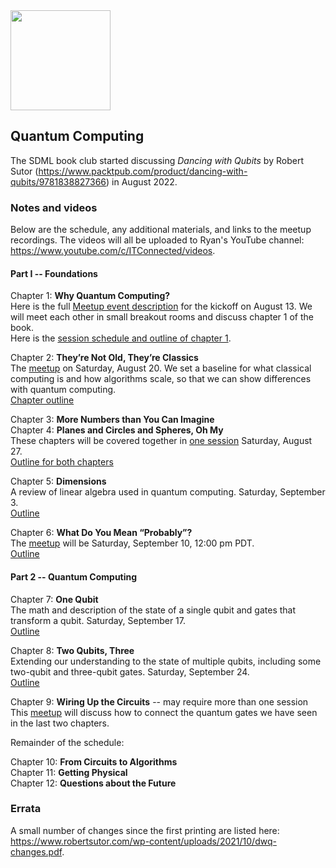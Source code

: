 <img src="https://github.com/SanDiegoMachineLearning/bookclub/blob/master/images/dancing_with_qubits.png?raw=true" width="160">

## Quantum Computing

The SDML book club started discussing *Dancing with Qubits* by Robert Sutor (https://www.packtpub.com/product/dancing-with-qubits/9781838827366) in August 2022. 

### Notes and videos
Below are the schedule, any additional materials, and links to the meetup recordings.  The videos will all be uploaded to Ryan's YouTube channel:  https://www.youtube.com/c/ITConnected/videos.

#### Part I -- Foundations

Chapter 1:  **Why Quantum Computing?** \
Here is the full [Meetup event description](https://www.meetup.com/san-diego-machine-learning/events/287313636/) for the kickoff on August 13. 
We will meet each other in small breakout rooms and discuss chapter 1 of the book. \
Here is the [session schedule and outline of chapter 1](https://docs.google.com/document/d/1ckVprsqS7mXo9Q_4nBs6EBCIbNW30BUMu-r0Ix1c34s/edit?usp=sharing).

Chapter 2:  **They’re Not Old, They’re Classics** \
The [meetup](https://www.meetup.com/san-diego-machine-learning/events/287822260/) on Saturday, August 20.
We set a baseline for what classical computing is and how algorithms scale, so that we can show differences with quantum computing. \
[Chapter outline](https://docs.google.com/document/d/1ZT-70btTopR3ZZksr-M1-SCTnhXwy0lpNQK-ZCeVzew/edit?usp=sharing)

Chapter 3:  **More Numbers than You Can Imagine** \
Chapter 4:  **Planes and Circles and Spheres, Oh My** \
These chapters will be covered together in [one session](https://www.meetup.com/san-diego-machine-learning/events/287949752/) Saturday, August 27. \
[Outline for both chapters](https://docs.google.com/document/d/1VNqj5gDw2zHtXBsB0Ha9OPspLt2XIdveRSxL8E8TA_o/edit?usp=sharing)

Chapter 5:  **Dimensions** \
A review of linear algebra used in quantum computing.  Saturday, September 3. \
[Outline](https://docs.google.com/document/d/1F0sPm84bwlGh2Q5Xr6D_6bpmzf-mjb-5GjQWbvT3a5I/edit?usp=sharing)

Chapter 6:  **What Do You Mean “Probably”?** \
The [meetup](https://www.meetup.com/san-diego-machine-learning/events/288229350/) will be Saturday, September 10, 12:00 pm PDT. \
[Outline](https://docs.google.com/document/d/1VNdw-5w3BduVCoY2Zt5I6AVVYrbX3SzgeymEYOkUAH8/edit?usp=sharing)

#### Part 2 -- Quantum Computing

Chapter 7:  **One Qubit** \
The math and description of the state of a single qubit and gates that transform a qubit.  Saturday, September 17. \
[Outline](https://docs.google.com/document/d/1CF4FkvO1wAPBE_p1Zqh4gTfGa_wRBnO2jKlWa3Yav1A/edit?usp=sharing)

Chapter 8:  **Two Qubits, Three** \
Extending our understanding to the state of multiple qubits, including some two-qubit and three-qubit gates.  Saturday, September 24. \
[Outline](https://docs.google.com/document/d/1ibJWdcx36x1NCBV2tiSdlveO8PvmXri08kisRY0GLtA/edit?usp=sharing)

Chapter 9:  **Wiring Up the Circuits**  -- may require more than one session \
This [meetup](https://www.meetup.com/san-diego-machine-learning/events/288687223/) will discuss how to connect the quantum gates we have seen in the last two chapters.


Remainder of the schedule:

Chapter 10:  **From Circuits to Algorithms** \
Chapter 11:  **Getting Physical** \
Chapter 12:  **Questions about the Future** 


### Errata
A small number of changes since the first printing are listed here:  https://www.robertsutor.com/wp-content/uploads/2021/10/dwq-changes.pdf.

<br>
<br>
